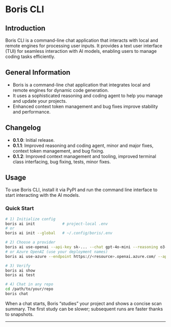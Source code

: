 # Boris CLI

## Introduction
Boris CLI is a command-line chat application that interacts with local and remote engines for processing user inputs. It provides a text user interface (TUI) for seamless interaction with AI models, enabling users to manage coding tasks efficiently.

## General Information
- Boris is a command-line chat application that integrates local and remote engines for dynamic code generation.
- It uses a sophisticated reasoning and coding agent to help you manage and update your projects.
- Enhanced context token management and bug fixes improve stability and performance.

## Changelog
* **0.1.0**: Initial release.
* **0.1.1**: Improved reasoning and coding agent, minor and major fixes, context token management, and bug fixing.
* **0.1.2**: Improved context management and tooling, improved terminal class interfacing, bug fixing, tests, minor fixes.

## Usage
To use Boris CLI, install it via PyPI and run the command line interface to start interacting with the AI models.

### Quick Start
```bash
# 1) Initialize config
boris ai init            # project-local .env
# or
boris ai init --global   # ~/.config/boris/.env

# 2) Choose a provider
boris ai use-openai --api-key sk-... --chat gpt-4o-mini --reasoning o3-mini
# or Azure OpenAI (use your deployment names)
boris ai use-azure --endpoint https://<resource>.openai.azure.com/ --api-key ... --chat my-gpt4o-mini

# 3) Verify
boris ai show
boris ai test

# 4) Chat in any repo
cd /path/to/your/repo
boris chat
```
When a chat starts, Boris “studies” your project and shows a concise scan summary. The first study can be slower; subsequent runs are faster thanks to snapshots.

---